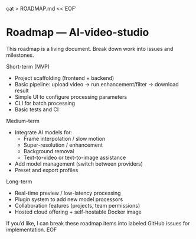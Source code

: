 cat > ROADMAP.md <<'EOF'
# Roadmap — AI-video-studio

This roadmap is a living document. Break down work into issues and milestones.

Short-term (MVP)
- Project scaffolding (frontend + backend)
- Basic pipeline: upload video → run enhancement/filter → download result
- Simple UI to configure processing parameters
- CLI for batch processing
- Basic tests and CI

Medium-term
- Integrate AI models for:
  - Frame interpolation / slow motion
  - Super-resolution / enhancement
  - Background removal
  - Text-to-video or text-to-image assistance
- Add model management (switch between providers)
- Preset and export profiles

Long-term
- Real-time preview / low-latency processing
- Plugin system to add new model processors
- Collaboration features (projects, team permissions)
- Hosted cloud offering + self-hostable Docker image

If you’d like, I can break these roadmap items into labeled GitHub issues for implementation.
EOF
